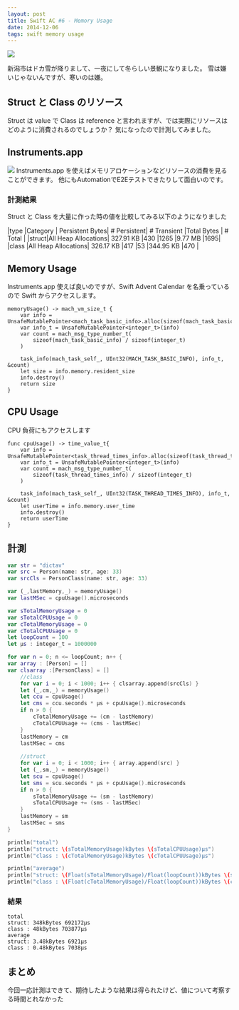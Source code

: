 ```yaml
---
layout: post
title: Swift AC #6 - Memory Usage
date: 2014-12-06
tags: swift memory usage
---
```


![](https://pbs.twimg.com/media/B4O9tRyCUAAOv3D.png)

新潟市はドカ雪が降りまして、一夜にして冬らしい景観になりました。
雪は嫌いじゃないんですが、寒いのは嫌。

## Struct と Class のリソース
Struct は value で Class は reference と言われますが、では実際にリソースはどのように消費されるのでしょうか？
気になったので計測してみました。

## Instruments.app

![](https://pbs.twimg.com/media/B4O9zECCcAI4ctu.png)
Instruments.app を使えばメモリアロケーションなどリソースの消費を見ることができます。
他にもAutomationでE2Eテストできたりして面白いのです。

### 計測結果

Struct と Class を大量に作った時の値を比較してみる以下のようになりました

|type  |Category            |	Persistent Bytes|	# Persistent|	# Transient	|Total Bytes	| # Total	|
|struct|All Heap Allocations|	327.91 KB	      |430	        |1265	        |9.77 MB	    |1695|
|class |All Heap Allocations|	326.17 KB	      |417	        |53	          |344.95 KB	  |470	|

## Memory Usage
Instruments.app 使えば良いのですが、Swift Advent Calendar を名乗っているので Swift からアクセスします。

```
memoryUsage() -> mach_vm_size_t {
    var info = UnsafeMutablePointer<mach_task_basic_info>.alloc(sizeof(mach_task_basic_info))
    var info_t = UnsafeMutablePointer<integer_t>(info)
    var count = mach_msg_type_number_t(
        sizeof(mach_task_basic_info) / sizeof(integer_t)
    )
    
    task_info(mach_task_self_, UInt32(MACH_TASK_BASIC_INFO), info_t, &count)
    let size = info.memory.resident_size
    info.destroy()
    return size
}
```

## CPU Usage

CPU 負荷にもアクセスします

```
func cpuUsage() -> time_value_t{
    var info = UnsafeMutablePointer<task_thread_times_info>.alloc(sizeof(task_thread_times_info))
    var info_t = UnsafeMutablePointer<integer_t>(info)
    var count = mach_msg_type_number_t(
        sizeof(task_thread_times_info) / sizeof(integer_t)
    )
    
    task_info(mach_task_self_, UInt32(TASK_THREAD_TIMES_INFO), info_t, &count)
    let userTime = info.memory.user_time
    info.destroy()
    return userTime
}
```

## 計測

```swift
var str = "dictav"
var src = Person(name: str, age: 33)
var srcCls = PersonClass(name: str, age: 33)

var (_,lastMemory,_) = memoryUsage()
var lastMSec = cpuUsage().microseconds

var sTotalMemoryUsage = 0
var sTotalCPUUsage = 0
var cTotalMemoryUsage = 0
var cTotalCPUUsage = 0
let loopCount = 100
let μs : integer_t = 1000000

for var n = 0; n <= loopCount; n++ {
var array : [Person] = []
var clsarray :[PersonClass] = []
    //class
    for var i = 0; i < 1000; i++ { clsarray.append(srcCls) }
    let (_,cm,_) = memoryUsage()
    let ccu = cpuUsage()
    let cms = ccu.seconds * μs + cpuUsage().microseconds
    if n > 0 {
        cTotalMemoryUsage += (cm - lastMemory)
        cTotalCPUUsage += (cms - lastMSec)
    }
    lastMemory = cm
    lastMSec = cms
    
    //struct
    for var i = 0; i < 1000; i++ { array.append(src) }
    let (_,sm,_) = memoryUsage()
    let scu = cpuUsage()
    let sms = scu.seconds * μs + cpuUsage().microseconds
    if n > 0 {
        sTotalMemoryUsage += (sm - lastMemory)
        sTotalCPUUsage += (sms - lastMSec)
    }
    lastMemory = sm
    lastMSec = sms
}

println("total")
println("struct: \(sTotalMemoryUsage)kBytes \(sTotalCPUUsage)μs")
println("class : \(cTotalMemoryUsage)kBytes \(cTotalCPUUsage)μs")

println("average")
println("struct: \(Float(sTotalMemoryUsage)/Float(loopCount))kBytes \(sTotalCPUUsage/loopCount)μs")
println("class : \(Float(cTotalMemoryUsage)/Float(loopCount))kBytes \(cTotalCPUUsage/loopCount)μs")
```

### 結果

```
total
struct: 348kBytes 692172μs
class : 48kBytes 703877μs
average
struct: 3.48kBytes 6921μs
class : 0.48kBytes 7038μs
```

## まとめ
今回一応計測はできて、期待したような結果は得られたけど、値について考察する時間とれなかった
